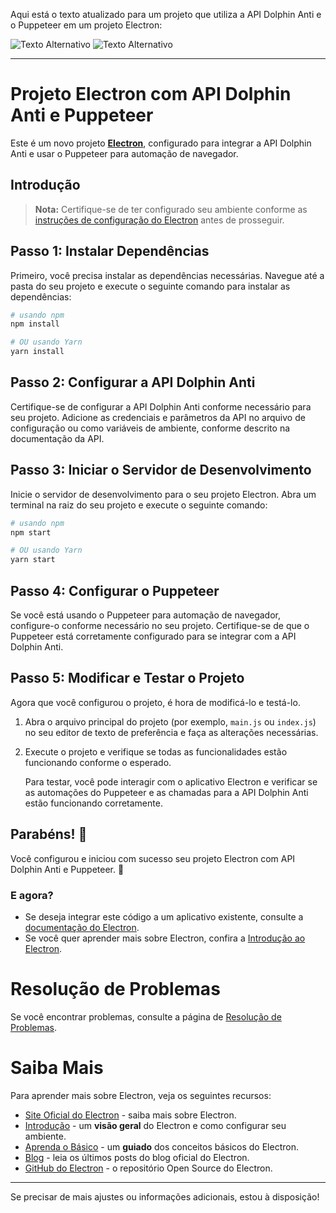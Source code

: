 Aqui está o texto atualizado para um projeto que utiliza a API Dolphin Anti e o Puppeteer em um projeto Electron:

![Texto Alternativo](URL-da-Imagem)
![Texto Alternativo](URL-da-Imagem)

---

# Projeto Electron com API Dolphin Anti e Puppeteer

Este é um novo projeto [**Electron**](https://www.electronjs.org/), configurado para integrar a API Dolphin Anti e usar o Puppeteer para automação de navegador.

## Introdução

> **Nota:** Certifique-se de ter configurado seu ambiente conforme as [instruções de configuração do Electron](https://www.electronjs.org/docs/latest/tutorial/quick-start) antes de prosseguir.

## Passo 1: Instalar Dependências

Primeiro, você precisa instalar as dependências necessárias. Navegue até a pasta do seu projeto e execute o seguinte comando para instalar as dependências:

```bash
# usando npm
npm install

# OU usando Yarn
yarn install
```

## Passo 2: Configurar a API Dolphin Anti

Certifique-se de configurar a API Dolphin Anti conforme necessário para seu projeto. Adicione as credenciais e parâmetros da API no arquivo de configuração ou como variáveis de ambiente, conforme descrito na documentação da API.

## Passo 3: Iniciar o Servidor de Desenvolvimento

Inicie o servidor de desenvolvimento para o seu projeto Electron. Abra um terminal na raiz do seu projeto e execute o seguinte comando:

```bash
# usando npm
npm start

# OU usando Yarn
yarn start
```

## Passo 4: Configurar o Puppeteer

Se você está usando o Puppeteer para automação de navegador, configure-o conforme necessário no seu projeto. Certifique-se de que o Puppeteer está corretamente configurado para se integrar com a API Dolphin Anti.

## Passo 5: Modificar e Testar o Projeto

Agora que você configurou o projeto, é hora de modificá-lo e testá-lo.

1. Abra o arquivo principal do projeto (por exemplo, `main.js` ou `index.js`) no seu editor de texto de preferência e faça as alterações necessárias.
2. Execute o projeto e verifique se todas as funcionalidades estão funcionando conforme o esperado.

   Para testar, você pode interagir com o aplicativo Electron e verificar se as automações do Puppeteer e as chamadas para a API Dolphin Anti estão funcionando corretamente.

## Parabéns! :tada:

Você configurou e iniciou com sucesso seu projeto Electron com API Dolphin Anti e Puppeteer. :partying_face:

### E agora?

- Se deseja integrar este código a um aplicativo existente, consulte a [documentação do Electron](https://www.electronjs.org/docs/latest/tutorial/integration-with-existing-apps).
- Se você quer aprender mais sobre Electron, confira a [Introdução ao Electron](https://www.electronjs.org/docs/latest/tutorial/quick-start).

# Resolução de Problemas

Se você encontrar problemas, consulte a página de [Resolução de Problemas](https://www.electronjs.org/docs/latest/tutorial/troubleshooting).

# Saiba Mais

Para aprender mais sobre Electron, veja os seguintes recursos:

- [Site Oficial do Electron](https://www.electronjs.org/) - saiba mais sobre Electron.
- [Introdução](https://www.electronjs.org/docs/latest/tutorial/quick-start) - um **visão geral** do Electron e como configurar seu ambiente.
- [Aprenda o Básico](https://www.electronjs.org/docs/latest/tutorial/quick-start) - um **guiado** dos conceitos básicos do Electron.
- [Blog](https://www.electronjs.org/blog) - leia os últimos posts do blog oficial do Electron.
- [GitHub do Electron](https://github.com/electron/electron) - o repositório Open Source do Electron.

---

Se precisar de mais ajustes ou informações adicionais, estou à disposição!
